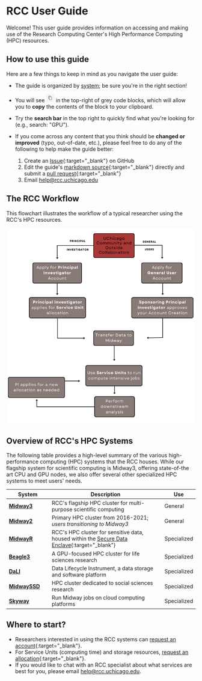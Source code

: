 # RCC User Guide

Welcome! This user guide provides information on accessing and making use of the Research Computing Center's High Performance Computing (HPC) resources.
## How to use this guide 
Here are a few things to keep in mind as you navigate the user guide:  

* The guide is organized by [system](#overview-of-rccs-hpc-systems); be sure you're in the right section!  
* You will see <img src="img/copy-icon.png" width="22" height="22" /> in the top-right of grey code blocks, which will allow you to **copy** the contents of the block to your clipboard.  

* Try the **search bar** in the top right to quickly find what you're looking for (e.g., search: "GPU").  

* If you come across any content that you think should be **changed or improved** (typo, out-of-date, etc.), please feel free to do any of the following to help make the guide better:
    1. Create an [Issue](https://github.com/rcc-uchicago/user-guide/issues/new){:target="_blank"} on GitHub  
    2. Edit the guide's [markdown source](https://github.com/rcc-uchicago/user-guide){:target="_blank"} directly and submit a [pull request](https://docs.github.com/en/pull-requests/collaborating-with-pull-requests/proposing-changes-to-your-work-with-pull-requests/about-pull-requests){:target="_blank"}  
    3. Email [help@rcc.uchicago.edu](mailto:help@rcc.uchicago.edu)

## The RCC Workflow
This flowchart illustrates the workflow of a typical researcher using the RCC's HPC resources. 
<p align="center">
<img src="img/rcc_workflow.png" width="650" />
</p>  

## Overview of RCC's HPC Systems
The following table provides a high-level summary of the various high-performance computing (HPC) systems that the RCC houses. While our flagship system for scientific computing is Midway3, offering state-of-the art CPU and GPU nodes, we also offer several other specialized HPC systems to meet users' needs.

|  <div style="width:100px">System</div> | Description | Use |
| ----------- | ----------- | ----------- |
| **[Midway3](midway23/midway_getting_started.md)** | RCC's flagship HPC cluster for multi-purpose scientific computing | General |
| **[Midway2](midway23/midway_getting_started.md)** | Primary HPC cluster from 2016-2021; *users transitioning to Midway3* | General | 
| **[MidwayR](midwayr/midwayr_overview.md)** | RCC's HPC cluster for sensitive data, housed within the [Secure Data Enclave](https://securedata.uchicago.edu/){:target="_blank"} | Specialized |  
| **[Beagle3](beagle3/beagle3_overview.md)** | A GPU-focused HPC cluster for life sciences research | Specialized |
| **[DaLI](dali/dali_overview.md)** | Data Lifecycle Instrument, a data storage and software platform | Specialized | 
| **[MidwaySSD](midwayssd/midwayssd_overview.md)** | HPC cluster dedicated to social sciences research | Specialized| 
| **[Skyway](skyway/skyway_overview.md)** | Run Midway jobs on cloud computing platforms | Specialized |


## Where to start?

* Researchers interested in using the RCC systems can [request an account](https://rcc.uchicago.edu/accounts-allocations/request-account){:target="_blank"}.  
* For Service Units (computing time) and storage resources, [request an allocation](https://rcc.uchicago.edu/accounts-allocations/request-allocation){:target="_blank"}.  
* If you would like to chat with an RCC specialist about what services are best for you, please email [help@rcc.uchicago.edu](mailto:help@rcc.uchicago.edu).

